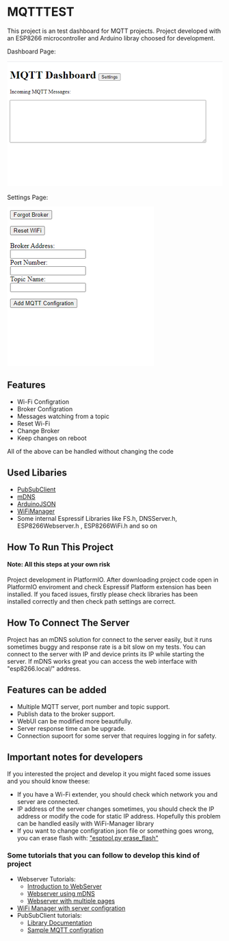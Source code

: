 # MQTTTEST

This project is an test dashboard for MQTT projects. Project developed with
an ESP8266 microcontroller and Arduino libray choosed for development. 

Dashboard Page:

![Dashboard](/images/Dashboard.png)

Settings Page:

![Settings](/images/Settings.png)

## Features
* Wi-Fi Configration
* Broker Configration
* Messages watching from a topic
* Reset Wi-Fi
* Change Broker
* Keep changes on reboot

All of the above can be handled without changing the code

## Used Libaries
* [PubSubClient](https://github.com/knolleary/pubsubclient)
* [mDNS](https://github.com/esp8266/Arduino/tree/master/libraries/ESP8266mDNS)
* [ArduinoJSON](https://arduinojson.org/)
* [WiFiManager](https://github.com/tzapu/WiFiManager)
* Some internal Espressif Libraries like FS.h,  DNSServer.h, ESP8266Webserver.h
, ESP8266WiFi.h and so on

## How To Run This Project
#### Note: All this steps at your own risk 

Project development in PlatformIO. After downloading project code open in
PlatformIO enviroment and check Espressif Platform extension has been installed.
If you faced issues, firstly please check libraries has been installed correctly
and then check path settings are correct.

## How To Connect The Server
Project has an mDNS solution for connect to the server
easily, but it runs sometimes buggy and response rate is
a bit slow on my tests. You can connect to the server with IP and device prints
its IP while starting the server. If mDNS works great you can access the web
interface with "esp8266.local/" address.

## Features can be added
* Multiple MQTT server, port number and topic support.
* Publish data to the broker support.
* WebUI can be modified more beautifully.
* Server response time can be upgrade.
* Connection supoort for some server that requires logging in for safety.

## Important notes for developers
If you interested the project and develop it you might faced some issues and you should know theese:

* If you have a Wi-Fi extender, you should check which network you and server are connected.
* IP address of the server changes sometimes, you should check the IP address or modify the code for static IP address. Hopefully this problem can be handled easily with WiFi-Manager library
* If you want to change configration json file or something goes wrong, you can erase flash with:  ["esptool.py erase_flash"](https://www.esp8266.com/viewtopic.php?f=6&t=3955)

### Some tutorials that you can follow to develop this kind of project
* Webserver Tutorials:
  * [Introduction to WebServer](https://lastminuteengineers.com/creating-esp8266-web-server-arduino-ide/)
  * [Webserver using mDNS](https://tttapa.github.io/ESP8266/Chap10%20-%20Simple%20Web%20Server.html)
  * [Webserver with multiple pages](https://www.arduinoslovakia.eu/blog/2019/4/esp8266---http-server-s-viac-strankami?lang=en)
* [WiFi Manager with server configration](https://github.com/tzapu/WiFiManager/blob/master/examples/AutoConnectWithFSParameters/AutoConnectWithFSParameters.ino)
* PubSubClient tutorials:
  * [Library Documentation](https://pubsubclient.knolleary.net/api)
  * [Sample MQTT configration](https://github.com/knolleary/pubsubclient/blob/master/examples/mqtt_esp8266/mqtt_esp8266.ino)
